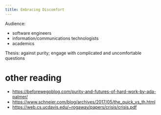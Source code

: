 ```yaml
---
title: Embracing Discomfort
---
```


Audience: 

- software engineers
- information/communications technologists
- academics

Thesis: against purity; engage with complicated and uncomfortable questions




# other reading

- https://beforewegoblog.com/purity-and-futures-of-hard-work-by-ada-palmer/
- https://www.schneier.com/blog/archives/2017/05/the_quick_vs_th.html
- https://web.cs.ucdavis.edu/~rogaway/papers/crisis/crisis.pdf
